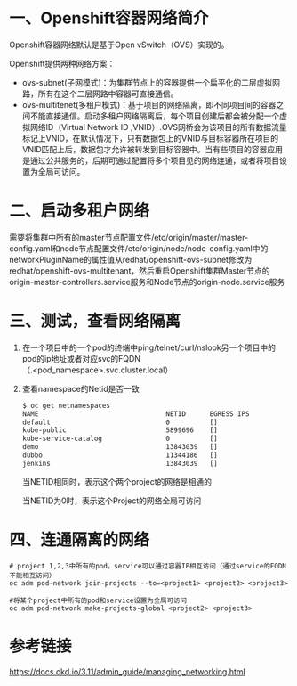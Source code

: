 # 一、Openshift容器网络简介

Openshift容器网络默认是基于Open vSwitch（OVS）实现的。

Openshift提供两种网络方案：
* ovs-subnet(子网模式)：为集群节点上的容器提供一个扁平化的二层虚拟网路，所有在这个二层网路中容器可直接通信。
* ovs-multitenet(多租户模式)：基于项目的网络隔离，即不同项目间的容器之间不能直接通信。启动多租户网络隔离后，每个项目创建后都会被分配一个虚拟网络ID（Virtual Network ID ,VNID）.OVS网桥会为该项目的所有数据流量标记上VNID，在默认情况下，只有数据包上的VNID与目标容器所在项目的VNID匹配上后，数据包才允许被转发到目标容器中。当有些项目的容器应用是通过公共服务的，后期可通过配置将多个项目见的网络连通，或者将项目设置为全局可访问。

# 二、启动多租户网络

需要将集群中所有的master节点配置文件/etc/origin/master/master-config.yaml和node节点配置文件/etc/origin/node/node-config.yaml中的networkPluginName的属性值从redhat/openshift-ovs-subnet修改为redhat/openshift-ovs-multitenant，然后重启Openshift集群Master节点的origin-master-controllers.service服务和Node节点的origin-node.service服务

# 三、测试，查看网络隔离

1. 在一个项目中的一个pod的终端中ping/telnet/curl/nslook另一个项目中的pod的ip地址或者对应svc的FQDN（<service>.<pod_namespace>.svc.cluster.local）
   
2. 查看namespace的Netid是否一致
    ```bash
    $ oc get netnamespaces
    NAME                                NETID      EGRESS IPS
    default                             0          []
    kube-public                         5899696    []
    kube-service-catalog                0          []
    demo                                13843039   []
    dubbo                               11344186   []
    jenkins                             13843039   []
    ```
    当NETID相同时，表示这个两个project的网络是相通的
    
    当NETID为0时，表示这个Project的网络全局可访问

# 四、连通隔离的网络

    # project 1,2,3中所有的pod，service可以通过容器IP相互访问（通过service的FQDN不能相互访问）
    oc adm pod-network join-projects --to=<project1> <project2> <project3>

    #将某个project中所有的pod和service设置为全局可访问
    oc adm pod-network make-projects-global <project2> <project3>

# 参考链接

https://docs.okd.io/3.11/admin_guide/managing_networking.html
